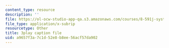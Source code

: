 ```yaml
---
content_type: resource
description: ''
file: https://ol-ocw-studio-app-qa.s3.amazonaws.com/courses/8-591j-systems-biology-fall-2014/a9657f3a7c1d52e8b8ee56acf57da902_sJ7p2AuOYlA.vtt
file_type: application/x-subrip
resourcetype: Other
title: 3play caption file
uid: a9657f3a-7c1d-52e8-b8ee-56acf57da902
---
```

